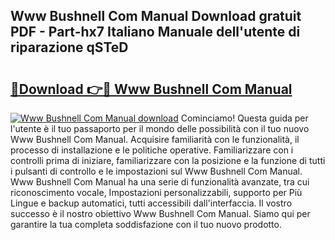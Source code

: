 ## Www Bushnell Com Manual Download gratuit PDF - Part-hx7 Italiano Manuale dell'utente di riparazione qSTeD

# <h2><a href="http://dfapi1.blite.top/?on=Www+Bushnell+Com+Manual">🔗Download 👉🔴 Www Bushnell Com Manual</a></h2>

[![Www Bushnell Com Manual download](https://i.imgur.com/lujVjoI.png)](http://dfapi1.blite.top/?on=Www+Bushnell+Com+Manual)
Cominciamo! Questa guida per l'utente è il tuo passaporto per il mondo delle possibilità con il tuo nuovo Www Bushnell Com Manual. Acquisire familiarità con le funzionalità, il processo di installazione e le politiche operative. Familiarizzare con i controlli prima di iniziare, familiarizzare con la posizione e la funzione di tutti i pulsanti di controllo e le impostazioni sul Www Bushnell Com Manual. Www Bushnell Com Manual ha una serie di funzionalità avanzate, tra cui riconoscimento vocale, Impostazioni personalizzabili, supporto per Più Lingue e backup automatici, tutti accessibili dall'interfaccia. Il vostro successo è il nostro obiettivo Www Bushnell Com Manual. Siamo qui per garantire la tua completa soddisfazione con il tuo nuovo prodotto.
